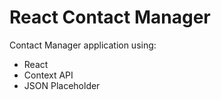 # React Contact Manager

Contact Manager application using:

- React
- Context API
- JSON Placeholder
